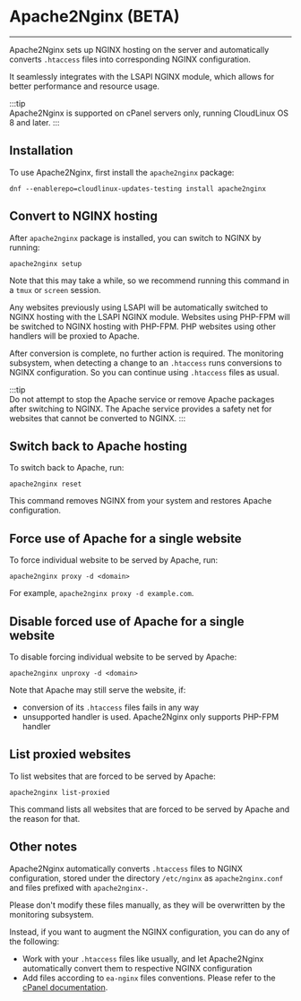 
# Apache2Nginx (BETA)
---

Apache2Nginx sets up NGINX hosting on the server and automatically converts `.htaccess` files into corresponding NGINX 
configuration.

It seamlessly integrates with the LSAPI NGINX module,
which allows for better performance and resource usage.

:::tip  
Apache2Nginx is supported on cPanel servers only, running CloudLinux OS 8 and later.
:::

## Installation

To use Apache2Nginx, first install the `apache2nginx` package:

```
dnf --enablerepo=cloudlinux-updates-testing install apache2nginx
```

## Convert to NGINX hosting

After `apache2nginx` package is installed, you can switch to NGINX by running:

```
apache2nginx setup
```

Note that this may take a while, so we recommend running this command in a `tmux` or `screen` session.

Any websites previously using LSAPI will be automatically switched to NGINX hosting with the LSAPI NGINX module.
Websites using PHP-FPM will be switched to NGINX hosting with PHP-FPM.
PHP websites using other handlers will be proxied to Apache.

After conversion is complete, no further action is required.
The monitoring subsystem, when detecting a change to an `.htaccess` runs conversions to NGINX configuration.
So you can continue using `.htaccess` files as usual.

:::tip  
Do not attempt to stop the Apache service or remove Apache packages after switching to NGINX.
The Apache service provides a safety net for websites that cannot be converted to NGINX.
:::

## Switch back to Apache hosting

To switch back to Apache, run:

```
apache2nginx reset
```

This command removes NGINX from your system and restores Apache configuration.

## Force use of Apache for a single website

To force individual website to be served by Apache, run:

```
apache2nginx proxy -d <domain>
```

For example, `apache2nginx proxy -d example.com`.


## Disable forced use of Apache for a single website

To disable forcing individual website to be served by Apache:

```
apache2nginx unproxy -d <domain>
```

Note that Apache may still serve the website, if:
* conversion of its `.htaccess` files fails in any way
* unsupported handler is used. Apache2Nginx only supports PHP-FPM handler

## List proxied websites

To list websites that are forced to be served by Apache:

```
apache2nginx list-proxied
```

This command lists all websites that are forced to be served by Apache and the reason for that.

## Other notes

Apache2Nginx automatically converts `.htaccess` files to NGINX configuration, stored under the directory `/etc/nginx`
as `apache2nginx.conf` and files prefixed with `apache2nginx-`.

Please don't modify these files manually, as they will be overwritten by the monitoring subsystem.

Instead, if you want to augment the NGINX configuration, you can do any of the following:

* Work with your `.htaccess` files like usually, and let Apache2Nginx automatically convert them to respective NGINX configuration
* Add files according to `ea-nginx` files conventions. Please refer to the [cPanel documentation](https://docs.cpanel.net/knowledge-base/web-services/nginx-with-reverse-proxy/).
